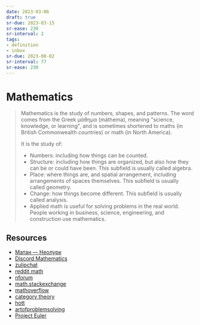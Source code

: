 ```yaml
---
date: 2023-03-06
draft: true
sr-due: 2023-03-15
sr-ease: 230
sr-interval: 2
tags:
- definition
- inbox
sr-due: 2023-08-02
sr-interval: 77
sr-ease: 230
---
```


# Mathematics

> Mathematics is the study of numbers, shapes, and patterns. The word comes from
> the Greek μάθημα (máthema), meaning "science, knowledge, or learning", and is
> sometimes shortened to maths (in British Commonwealth countries) or math (in
> North America).
>
> It is the study of:
>
> - Numbers: including how things can be counted.
> - Structure: including how things are organized, but also how they can be or
>   could have been. This subfield is usually called algebra.
> - Place: where things are, and spatial arrangement, including arrangements of
>   spaces themselves. This subfield is usually called geometry.
> - Change: how things become different. This subfield is usually called
>   analysis.
> - Applied math is useful for solving problems in the real world. People
>   working in business, science, engineering, and construction use mathematics.

## Resources

- [Матан — Неолурк](https://neolurk.org/wiki/%D0%9C%D0%B0%D1%82%D0%B0%D0%BD)
- [Discord Mathematics](https://discord.com/channels/268882317391429632/)
- [zulipchat](https://zulipchat.com/)
- [reddit math](https://old.reddit.com/r/math)
- [nforum](https://nforum.ncatlab.org/)
- [math.stackexchange](https://math.stackexchange.com/)
- [mathoverflow](https://mathoverflow.net/)
- [category theory](https://categorytheory.zulipchat.com)
- [hott](https://hott.zulipchat.com)
- [artofproblemsolving](https://artofproblemsolving.com/community)
- [Project Euler](https://projecteuler.net/)